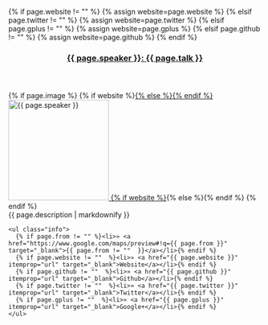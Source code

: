 {% if page.website != "" %}
  {% assign website=page.website %}
{% elsif page.twitter != ""  %}
  {% assign website=page.twitter %}
{% elsif page.gplus != ""  %}
  {% assign website=page.gplus %}
{% elsif page.github != ""  %}
  {% assign website=page.github %}
{% endif %}

<div itemscope="" itemtype="http://schema.org/Person">
  <header class="scrollTarget">
    <h3><a href="{{ page.url }}"><span itemprop="name">{{ page.speaker }}</span>: {{ page.talk }}</a></h3>
  </header>

  <section class="description">
    {% if page.image %}
    {% if website %}<a href="{{ website }}" class="speaker_avatar" target="_blank">{% else %}<span class="speaker_avatar">{% endif %}
      <img src="{{ page.image.filename }}" alt="{{ page.speaker }}" width="200" height="{{ page.image.heightSite }}" itemprop="image" class="speaker" />
    {% if website %}</a>{% else %}</span>{% endif %}
    {% endif %}
    <div>
      {{ page.description | markdownify }}
    </div>

    <ul class="info">
      {% if page.from != "" %}<li>» <a href="https://www.google.com/maps/preview#!q={{ page.from }}"  target="_blank">{{ page.from != ""  }}</a></li>{% endif %}
      {% if page.website != ""  %}<li>» <a href="{{ page.website }}" itemprop="url" target="_blank">Website</a></li>{% endif %}
      {% if page.github != ""  %}<li>» <a href="{{ page.github }}" itemprop="url" target="_blank">Github</a></li>{% endif %}
      {% if page.twitter != ""  %}<li>» <a href="{{ page.twitter }}" itemprop="url" target="_blank">Twitter</a></li>{% endif %}
      {% if page.gplus != ""  %}<li>» <a href="{{ page.gplus }}" itemprop="url" target="_blank">Google+</a></li>{% endif %}
    </ul>
  </section>
</div>

